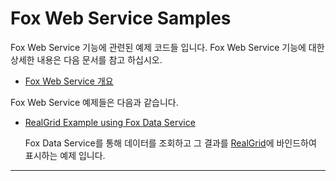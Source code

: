 # Fox Web Service Samples

Fox Web Service 기능에 관련된 예제 코드들 입니다. Fox Web Service 기능에 대한 상세한 내용은 다음 문서를 참고 하십시오.

* [Fox Web Service 개요](https://github.com/neodeex/manual/tree/master/comingsoon.md)

Fox Web Service 예제들은 다음과 같습니다.

* [RealGrid Example using Fox Data Service](DataService/RealGridApp%20with%20DataService/README.md)

    Fox Data Service를 통해 데이터를 조회하고 그 결과를 [RealGrid](https://www.realgrid.com/)에 바인드하여 표시하는 예제 입니다.

---